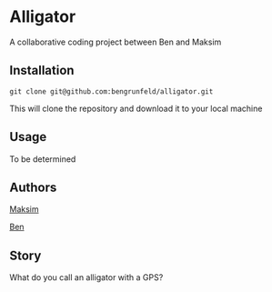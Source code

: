 # Alligator

A collaborative coding project between Ben and Maksim

## Installation

    git clone git@github.com:bengrunfeld/alligator.git

This will clone the repository and download it to your local machine

## Usage

To be determined

## Authors

[Maksim](https://github.com/Maksim415)

[Ben](https://github.com/bengrunfeld)

## Story

What do you call an alligator with a GPS?